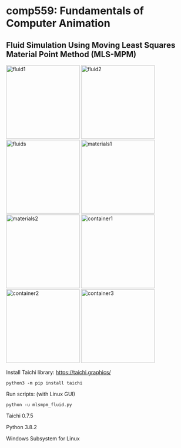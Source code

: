 # comp559: Fundamentals of Computer Animation
## Fluid Simulation Using Moving Least Squares Material Point Method (MLS-MPM)

<img src="./demos/fluid1.gif" alt="fluid1" width="200"/> <img src="./demos/fluid2.gif" alt="fluid2" width="200"/> <img src="./demos/fluids.gif" alt="fluids" width="200"/> <img src="./demos/materials1.gif" alt="materials1" width="200"/> <img src="./demos/materials2.gif" alt="materials2" width="200"/> <img src="./demos/container1.gif" alt="container1" width="200"/> <img src="./demos/container2.gif" alt="container2" width="200"/> <img src="./demos/container3.gif" alt="container3" width="200"/>


Install Taichi library: https://taichi.graphics/

```
python3 -m pip install taichi
```

Run scripts: (with Linux GUI)
```
python -u mlsmpm_fluid.py
```

Taichi 0.7.5

Python 3.8.2

Windows Subsystem for Linux
